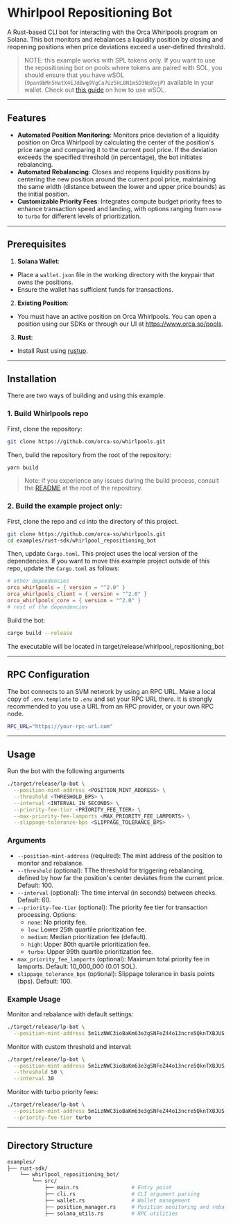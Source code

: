 # Whirlpool Repositioning Bot

A Rust-based CLI bot for interacting with the Orca Whirlpools program on Solana. This bot monitors and rebalances a liquidity position by closing and reopening positions when price deviations exceed a user-defined threshold.

> NOTE: this example works with SPL tokens only. If you want to use the repositioning bot on pools where tokens are paired with SOL, you should ensure that you have wSOL (`9pan9bMn5HatX4EJdBwg9VgCa7Uz5HL8N1m5D3NdXejP`) available in your wallet. Check out [this guide](https://solana.com/developers/cookbook/tokens/manage-wrapped-sol) on how to use wSOL.

---

## Features

- **Automated Position Monitoring**: Monitors price deviation of a liquidity position on Orca Whirlpool by calculating the center of the position's price range and comparing it to the current pool price. If the deviation exceeds the specified threshold (in percentage), the bot initiates rebalancing.
- **Automated Rebalancing**: Closes and reopens liquidity positions by centering the new position around the current pool price, maintaining the same width (distance between the lower and upper price bounds) as the initial position.
- **Customizable Priority Fees**: Integrates compute budget priority fees to enhance transaction speed and landing, with options ranging from `none` to `turbo` for different levels of prioritization.

---

## Prerequisites

1. **Solana Wallet**:

- Place a `wallet.json` file in the working directory with the keypair that owns the positions.
- Ensure the wallet has sufficient funds for transactions.

2. **Existing Position**:

- You must have an active position on Orca Whirlpools. You can open a position using our SDKs or through our UI at https://www.orca.so/pools.

3. **Rust**:

- Install Rust using [rustup](https://rustup.rs/).

---

## Installation

There are two ways of building and using this example.

### 1. Build Whirlpools repo

First, clone the repository:

```bash
git clone https://github.com/orca-so/whirlpools.git
```

Then, build the repository from the root of the repository:

```bash
yarn build
```

> Note: if you experience any issues during the build process, consult the [README](../../../README.md) at the root of the repository.

### 2. Build the example project only:

First, clone the repo and `cd` into the directory of this project.

```bash
git clone https://github.com/orca-so/whirlpools.git
cd examples/rust-sdk/whirlpool_repositioning_bot
```

Then, update `Cargo.toml`. This project uses the local version of the dependencies. If you want to move this example project outside of this repo, update the `Cargo.toml` as follows:

```toml
# other dependencies
orca_whirlpools = { version = "^2.0" }
orca_whirlpools_client = { version = "^2.0" }
orca_whirlpools_core = { version = "^2.0" }
# rest of the dependencies
```

Build the bot:

```bash
cargo build --release
```

The executable will be located in target/release/whirlpool_repositioning_bot

---

## RPC Configuration

The bot connects to an SVM network by using an RPC URL. Make a local copy of `.env.template` to `.env` and set your RPC URL there. It is strongly recommended to you use a URL from an RPC provider, or your own RPC node.

```bash
RPC_URL="https://your-rpc-url.com"
```

---

## Usage

Run the bot with the following arguments

```bash
./target/release/lp-bot \
  --position-mint-address <POSITION_MINT_ADDRESS> \
  --threshold <THRESHOLD_BPS> \
  --interval <INTERVAL_IN_SECONDS> \
  --priority-fee-tier <PRIORITY_FEE_TIER> \
  --max-priority-fee-lamports <MAX_PRIORITY_FEE_LAMPORTS> \
  --slippage-tolerance-bps <SLIPPAGE_TOLERANCE_BPS>
```

### Arguments

- `--position-mint-address` (required): The mint address of the position to monitor and rebalance.
- `--threshold` (optional): TThe threshold for triggering rebalancing, defined by how far the position's center deviates from the current price. Default: 100.
- `--interval` (optional): The time interval (in seconds) between checks. Default: 60.
- `--priority-fee-tier` (optional): The priority fee tier for transaction processing. Options:
  - `none`: No priority fee.
  - `low`: Lower 25th quartile prioritization fee.
  - `medium`: Median prioritization fee (default).
  - `high`: Upper 80th quartile prioritization fee.
  - `turbo`: Upper 99th quartile prioritization fee.
- `max_priority_fee_lamports` (optional): Maximum total priority fee in lamports. Default: 10_000_000 (0.01 SOL).
- `slippage_tolerance_bps` (optional): Slippage tolerance in basis points (bps). Default: 100.

### Example Usage

Monitor and rebalance with default settings:

```bash
./target/release/lp-bot \
  --position-mint-address 5m1izNWC3ioBaKm63e3gSNFeZ44o13ncre5QknTXBJUS
```

Monitor with custom threshold and interval:

```bash
./target/release/lp-bot \
  --position-mint-address 5m1izNWC3ioBaKm63e3gSNFeZ44o13ncre5QknTXBJUS \
  --threshold 50 \
  --interval 30
```

Monitor with turbo priority fees:

```bash
./target/release/lp-bot \
  --position-mint-address 5m1izNWC3ioBaKm63e3gSNFeZ44o13ncre5QknTXBJUS \
  --priority-fee-tier turbo
```

---

## Directory Structure

```bash
examples/
├── rust-sdk/
    └── whirlpool_repositioning_bot/
        └── src/
            ├── main.rs                 # Entry point
            ├── cli.rs                  # CLI argument parsing
            ├── wallet.rs               # Wallet management
            ├── position_manager.rs     # Position monitoring and rebalancing
            ├── solana_utils.rs         # RPC utilities
```
